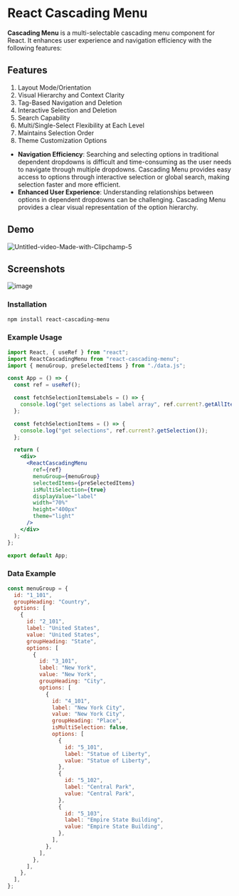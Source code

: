 # React Cascading Menu

**Cascading Menu** is a multi-selectable cascading menu component for React. It enhances user experience and navigation efficiency with the following features:

## Features
1. Layout Mode/Orientation
2. Visual Hierarchy and Context Clarity
3. Tag-Based Navigation and Deletion
4. Interactive Selection and Deletion
5. Search Capability
6. Multi/Single-Select Flexibility at Each Level
7. Maintains Selection Order
8. Theme Customization Options

- **Navigation Efficiency**: Searching and selecting options in traditional dependent dropdowns is difficult and time-consuming as the user needs to navigate through multiple dropdowns. Cascading Menu provides easy access to options through interactive selection or global search, making selection faster and more efficient.
- **Enhanced User Experience**: Understanding relationships between options in dependent dropdowns can be challenging. Cascading Menu provides a clear visual representation of the option hierarchy.

## Demo
![Untitled-video-Made-with-Clipchamp-_5_](https://github.com/user-attachments/assets/c4c9d8c3-02ef-43e3-9d15-ca40b8116fa1)

## Screenshots
![image](https://github.com/user-attachments/assets/cac9ccee-3358-41c8-8772-1c25cad6e2dc)

### Installation
```sh
npm install react-cascading-menu
```

### Example Usage

```jsx
import React, { useRef } from "react";
import ReactCascadingMenu from "react-cascading-menu";
import { menuGroup, preSelectedItems } from "./data.js";

const App = () => {
  const ref = useRef();

  const fetchSelectionItemsLabels = () => {
    console.log("get selections as label array", ref.current?.getAllItemsSelected());
  };

  const fetchSelectionItems = () => {
    console.log("get selections", ref.current?.getSelection());
  };

  return (
    <div>
      <ReactCascadingMenu
        ref={ref}
        menuGroup={menuGroup}
        selectedItems={preSelectedItems}
        isMultiSelection={true}
        displayValue="label"
        width="70%"
        height="400px"
        theme="light"
      />
    </div>
  );
};

export default App;
```

### Data Example

```jsx
const menuGroup = {
  id: "1_101",
  groupHeading: "Country",
  options: [
    {
      id: "2_101",
      label: "United States",
      value: "United States",
      groupHeading: "State",
      options: [
        {
          id: "3_101",
          label: "New York",
          value: "New York",
          groupHeading: "City",
          options: [
            {
              id: "4_101",
              label: "New York City",
              value: "New York City",
              groupHeading: "Place",
              isMultiSelection: false,
              options: [
                {
                  id: "5_101",
                  label: "Statue of Liberty",
                  value: "Statue of Liberty",
                },
                {
                  id: "5_102",
                  label: "Central Park",
                  value: "Central Park",
                },
                {
                  id: "5_103",
                  label: "Empire State Building",
                  value: "Empire State Building",
                },
              ],
            },
          ],
        },
      ],
    },
  ],
};
```
